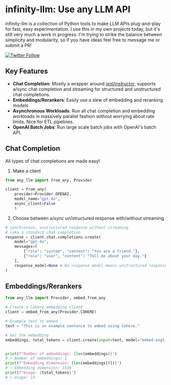 # infinity-llm: Use any LLM API

infinity-llm is a collection of Python tools to make LLM APIs plug-and-play for fast, easy experimentation.
I use this in my own projects today, but it's still very much a work in progress. I'm trying to strike 
the balance between simplicity and modularity, so if you have ideas feel free to message me or submit a PR!

[![Twitter Follow](https://img.shields.io/twitter/follow/markycasty?style=social)](https://twitter.com/markycasty)

## Key Features

- **Chat Completion**: Mostly a wrapper around [jxnl/instructor](https://github.com/jxnl/instructor), supports a/sync chat completion and streaming for structured and unstructured chat completions.
- **Embeddings/Rerankers**: Easily use a slew of embedding and reranking models
- **Asynchronous Workloads**: Run all chat completion and embedding workloads in massively parallel fashion without worrying about rate limits. Nice for ETL pipelines.
- **OpenAI Batch Jobs**: Run large scale batch jobs with OpenAI's batch API.

## Chat Completion

All types of chat completions are made easy!

1. Make a client
```python
from any_llm import from_any, Provider

client = from_any(
    provider=Provider.OPENAI, 
    model_name="gpt-4o", 
    async_client=False
    )
```

2. Choose between a/sync un/structured response with/without streaming

```python
# synchronous, unstructured response without streaming 
# (aka a standard chat completion
response = client.chat.completions.create(
    model="gpt-4o",
    messages=[
        {"role": "system", "content": "You are a friend."},
        {"role": "user", "content": "Tell me about your day."}
    ],
    response_model=None # No response model means unstructured response
)
```

## Embeddings/Rerankers
```python
from any_llm import Provider, embed_from_any

# Create a Cohere embedding client
client = embed_from_any(Provider.COHERE)

# Example text to embed
text = "This is an example sentence to embed using Cohere."

# Get the embedding
embeddings, total_tokens = client.create(input=text, model="embed-english-v3.0", input_type="clustering")


print(f"Number of embeddings: {len(embeddings)}")
# > Number of embeddings: 1
print(f"Embedding dimension: {len(embeddings[0])}")
# > Embedding dimension: 1536
print(f"Usage: {total_tokens}")
# > Usage: 13
```
